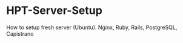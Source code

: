 HPT-Server-Setup
================

How to setup fresh server (Ubuntu). Nginx, Ruby, Rails, PostgreSQL, Capistrano
